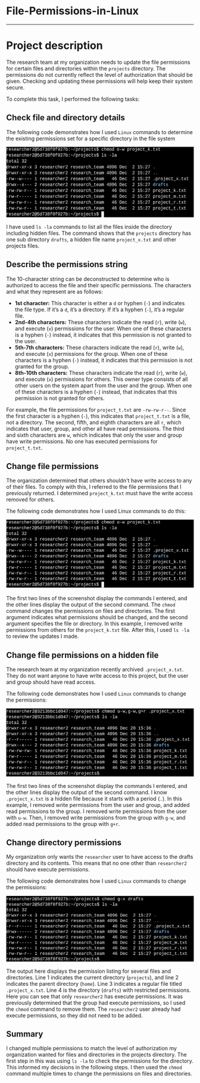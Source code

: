 # File-Permissions-in-Linux

---

# Project description  

The research team at my organization needs to update the file permissions for certain files and directories within the `projects` directory. The permissions do not currently reflect the level of authorization that should be given. Checking and updating these permissions will help keep their system secure.  

To complete this task, I performed the following tasks:  


## Check file and directory details 

The following code demonstrates how I used `Linux` commands to determine the existing permissions set for a specific directory in the file system

![step 1](Images/Step1.png)

I have used `ls -la` commands to list all the files inside the directory including hidden files. The command shows that the `projects` directory has one sub directory `drafts`, a hidden file name `project_x.txt` and other projects files.


## Describe the permissions string

The 10-character string can be deconstructed to determine who is authorized to access the file and their specific permissions. The characters and what they represent are as follows:
- **1st character:** This character is either a `d` or hyphen (`-`) and indicates the file type. If it’s a `d`, it’s a directory. If it’s a hyphen (`-`), it’s a regular file.
- **2nd-4th characters:** These characters indicate the read (`r`), write (`w`), and execute (`x`) permissions for the user. When one of these characters is a hyphen (`-`) instead, it indicates that this permission is not granted to the user.
- **5th-7th characters:** These characters indicate the read (`r`), write (`w`), and execute (`x`) permissions for the group. When one of these characters is a hyphen (`-`) instead, it indicates that this permission is not granted for the group.
- **8th-10th characters:** These characters indicate the read (`r`), write (`w`), and execute (`x`) permissions for others. This owner type consists of all other users on the system apart from the user and the group. When one of these characters is a hyphen (`-`) instead, that indicates that this permission is not granted for others.

For example, the file permissions for `project_t.txt` are `-rw-rw-r--`. Since the first character is a hyphen (`-`), this indicates that `project_t.txt` is a file, not a directory. The second, fifth, and eighth characters are all `r`, which indicates that user, group, and other all have read permissions. The third and sixth characters are `w`, which indicates that only the user and group have write permissions. No one has executed permissions for `project_t.txt`.


## Change file permissions

The organization determined that others shouldn't have write access to any of their files. To comply with this, I referred to the file permissions that I previously returned. I determined `project_k.txt` must have the write access removed for others.

The following code demonstrates how I used Linux commands to do this:

![step 2](Images/Step2.png)

The first two lines of the screenshot display the commands I entered, and the other lines display the output of the second command. The `chmod` command changes the permissions on files and directories. The first argument indicates what permissions should be changed, and the second argument specifies the file or directory. In this example, I removed write permissions from others for the `project_k.txt` file. After this, I used `ls -la` to review the updates I made.


## Change file permissions on a hidden file

The research team at my organization recently archived `.project_x.txt`. They do not want anyone to have write access to this project, but the user and group should have read access. 

The following code demonstrates how I used `Linux` commands to change the permissions:

![step 3](Images/Step3.png)

The first two lines of the screenshot display the commands I entered, and the other lines display the output of the second command. I know `.project_x.txt` is a hidden file because it starts with a period (`.`). In this example, I removed write permissions from the user and group, and added read permissions to the group. I removed write permissions from the user with `u-w`. Then, I removed write permissions from the group with `g-w`, and added read permissions to the group with `g+r`. 


## Change directory permissions

My organization only wants the `researcher` user to have access to the drafts directory and its contents. This means that no one other than `researcher2` should have execute permissions.

The following code demonstrates how I used `Linux` commands to change the permissions:

![step 4](Images/Step4.png)

The output here displays the permission listing for several files and directories. Line 1 indicates the current directory (`projects`), and line 2 indicates the parent directory (`home`). Line 3 indicates a regular file titled `.project_x.txt`. Line 4 is the directory (`drafts`) with restricted permissions. Here you can see that only `researcher2` has execute permissions.  It was previously determined that the group had execute permissions, so I used the `chmod` command to remove them. The `researcher2` user already had execute permissions, so they did not need to be added.


## Summary

I changed multiple permissions to match the level of authorization my organization wanted for files and directories in the projects directory. The first step in this was using `ls -la` to check the permissions for the directory. This informed my decisions in the following steps. I then used the `chmod` command multiple times to change the permissions on files and directories.


